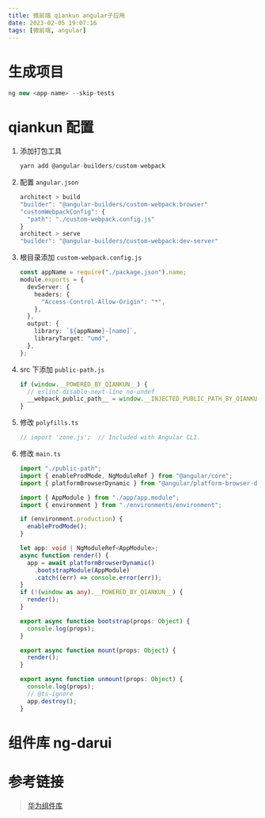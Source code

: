 ```yaml
---
title: 微前端 qiankun angular子应用
date: 2023-02-05 19:07:16
tags: [微前端, angular]
---
```


# 生成项目

```typescript
ng new <app-name> --skip-tests
```

# qiankun 配置

1. 添加打包工具
   ```typescript
   yarn add @angular-builders/custom-webpack
   ```
2. 配置 `angular.json`
   ```typescript
   architect > build
   "builder": "@angular-builders/custom-webpack:browser"
   "customWebpackConfig": {
     "path": "./custom-webpack.config.js"
   }
   architect > serve
   "builder": "@angular-builders/custom-webpack:dev-server"
   ```
3. 根目录添加 `custom-webpack.config.js`
   ```typescript
   const appName = require("./package.json").name;
   module.exports = {
     devServer: {
       headers: {
         "Access-Control-Allow-Origin": "*",
       },
     },
     output: {
       library: `${appName}-[name]`,
       libraryTarget: "umd",
     },
   };
   ```
4. src 下添加 `public-path.js`
   ```typescript
   if (window.__POWERED_BY_QIANKUN__) {
     // eslint-disable-next-line no-undef
     __webpack_public_path__ = window.__INJECTED_PUBLIC_PATH_BY_QIANKUN__;
   }
   ```
5. 修改 `polyfills.ts`

   ```typescript
   // import 'zone.js';  // Included with Angular CLI.
   ```

6. 修改 `main.ts`

   ```typescript
   import "./public-path";
   import { enableProdMode, NgModuleRef } from "@angular/core";
   import { platformBrowserDynamic } from "@angular/platform-browser-dynamic";

   import { AppModule } from "./app/app.module";
   import { environment } from "./environments/environment";

   if (environment.production) {
     enableProdMode();
   }

   let app: void | NgModuleRef<AppModule>;
   async function render() {
     app = await platformBrowserDynamic()
       .bootstrapModule(AppModule)
       .catch((err) => console.error(err));
   }
   if (!(window as any).__POWERED_BY_QIANKUN__) {
     render();
   }

   export async function bootstrap(props: Object) {
     console.log(props);
   }

   export async function mount(props: Object) {
     render();
   }

   export async function unmount(props: Object) {
     console.log(props);
     // @ts-ignore
     app.destroy();
   }
   ```

# 组件库 ng-darui

# 参考链接

> [华为组件库](https://devui.design/)
